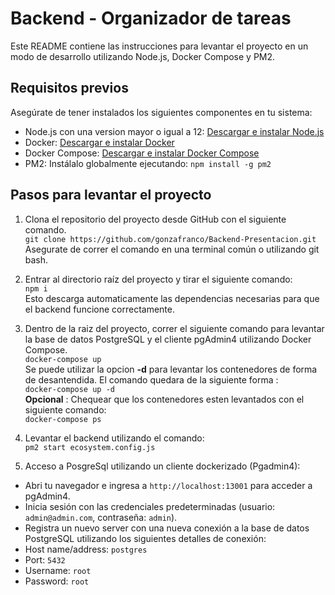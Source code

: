 # Backend - Organizador de tareas


Este README contiene las instrucciones para levantar el proyecto en un modo de desarrollo utilizando Node.js, Docker Compose y PM2.


## Requisitos previos


Asegúrate de tener instalados los siguientes componentes en tu sistema:


- Node.js con una version mayor o igual a 12: [Descargar e instalar Node.js](https://nodejs.org)
- Docker: [Descargar e instalar Docker](https://www.docker.com/get-started)
- Docker Compose: [Descargar e instalar Docker Compose](https://docs.docker.com/compose/install/)
- PM2: Instálalo globalmente ejecutando:  `npm install -g pm2`


## Pasos para levantar el proyecto


1. Clona el repositorio del proyecto desde GitHub con el siguiente comando.<br /> `git clone https://github.com/gonzafranco/Backend-Presentacion.git`<br />Asegurate de correr el comando en una terminal común o utilizando git bash.
2. Entrar al directorio raíz del proyecto y tirar el siguiente comando: <br />
`npm i`
<br /> Esto descarga automaticamente las dependencias necesarias para que el backend funcione correctamente.
3. Dentro de la raiz del proyecto, correr el siguiente comando para levantar la base de datos PostgreSQL y el cliente pgAdmin4 utilizando Docker Compose.
<br/> `docker-compose up` <br/>
Se puede utilizar la opcion **-d** para levantar los contenedores de forma de desantendida. El comando quedara de la siguiente forma :
<br/> `docker-compose up -d` <br/>
**Opcional** : Chequear que los contenedores esten levantados con el siguiente comando:
<br/> `docker-compose ps` <br/>


4. Levantar el backend utilizando el comando:
<br/> `pm2 start ecosystem.config.js` <br/>


5. Acceso a PosgreSql utilizando un cliente dockerizado (Pgadmin4):


- Abri tu navegador  e ingresa a `http://localhost:13001` para acceder a pgAdmin4.
- Inicia sesión con las credenciales predeterminadas (usuario: `admin@admin.com`, contraseña: `admin`).
- Registra un nuevo server con una nueva conexión a la base de datos PostgreSQL utilizando los siguientes detalles de conexión:
 - Host name/address: `postgres`
 - Port: `5432`
 - Username: `root`
 - Password: `root`

